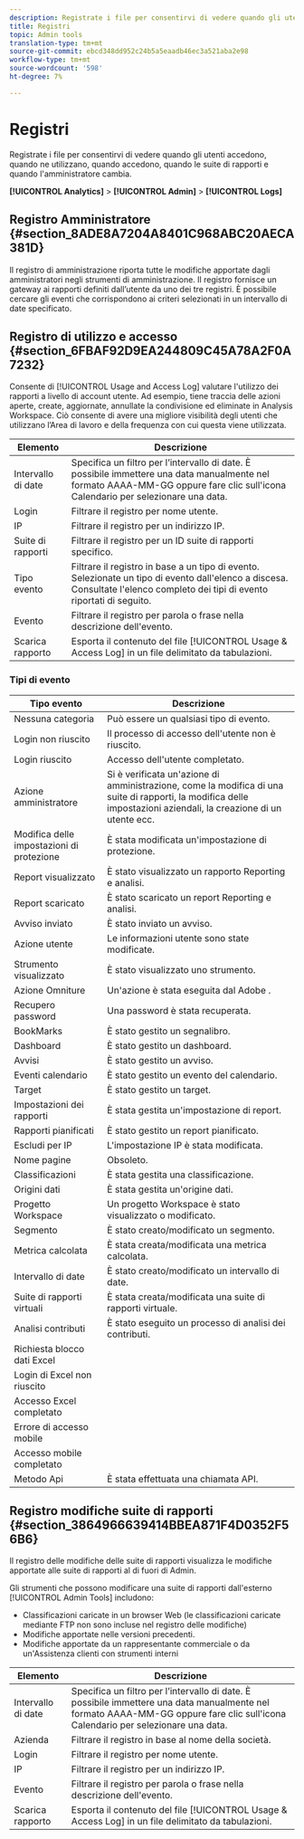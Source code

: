 ```yaml
---
description: Registrate i file per consentirvi di vedere quando gli utenti accedono, quando ne utilizzano, quando accedono, quando le suite di rapporti e quando l'amministratore cambia.
title: Registri
topic: Admin tools
translation-type: tm+mt
source-git-commit: ebcd348dd952c24b5a5eaadb46ec3a521aba2e98
workflow-type: tm+mt
source-wordcount: '598'
ht-degree: 7%

---
```



# Registri

Registrate i file per consentirvi di vedere quando gli utenti accedono, quando ne utilizzano, quando accedono, quando le suite di rapporti e quando l&#39;amministratore cambia.

**[!UICONTROL Analytics]** > **[!UICONTROL Admin]** > **[!UICONTROL Logs]**

## Registro Amministratore {#section_8ADE8A7204A8401C968ABC20AECA381D}

Il registro di amministrazione riporta tutte le modifiche apportate dagli amministratori negli strumenti di amministrazione. Il registro fornisce un gateway ai rapporti definiti dall’utente da uno dei tre registri. È possibile cercare gli eventi che corrispondono ai criteri selezionati in un intervallo di date specificato.

## Registro di utilizzo e accesso {#section_6FBAF92D9EA244809C45A78A2F0A7232}

Consente di [!UICONTROL Usage and Access Log] valutare l&#39;utilizzo dei rapporti a livello di account utente. Ad esempio, tiene traccia delle azioni aperte, create, aggiornate, annullate la condivisione ed eliminate in  Analysis Workspace. Ciò consente di avere una migliore visibilità degli utenti che utilizzano l’Area di lavoro e della frequenza con cui questa viene utilizzata.

| Elemento | Descrizione |
|---|---|
| Intervallo di date | Specifica un filtro per l’intervallo di date. È possibile immettere una data manualmente nel formato AAAA-MM-GG oppure fare clic sull&#39;icona Calendario per selezionare una data. |
| Login | Filtrare il registro per nome utente. |
| IP | Filtrare il registro per un indirizzo IP. |
| Suite di rapporti | Filtrare il registro per un ID suite di rapporti specifico. |
| Tipo evento | Filtrare il registro in base a un tipo di evento. Selezionate un tipo di evento dall&#39;elenco a discesa. Consultate l&#39;elenco completo dei tipi di evento riportati di seguito. |
| Evento | Filtrare il registro per parola o frase nella descrizione dell&#39;evento. |
| Scarica rapporto | Esporta il contenuto del file [!UICONTROL Usage & Access Log] in un file delimitato da tabulazioni. |

### Tipi di evento

| Tipo evento | Descrizione |
| --- | --- |
| Nessuna categoria | Può essere un qualsiasi tipo di evento. |
| Login non riuscito | Il processo di accesso dell&#39;utente non è riuscito. |
| Login riuscito | Accesso dell&#39;utente completato. |
| Azione amministratore | Si è verificata un&#39;azione di amministrazione, come la modifica di una suite di rapporti, la modifica delle impostazioni aziendali, la creazione di un utente ecc. |
| Modifica delle impostazioni di protezione | È stata modificata un&#39;impostazione di protezione. |
| Report visualizzato | È stato visualizzato un rapporto Reporting e analisi. |
| Report scaricato | È stato scaricato un report Reporting e analisi. |
| Avviso inviato | È stato inviato un avviso. |
| Azione utente | Le informazioni utente sono state modificate. |
| Strumento visualizzato | È stato visualizzato uno strumento. |
| Azione  Omniture | Un&#39;azione è stata eseguita dal Adobe . |
| Recupero password | Una password è stata recuperata. |
| BookMarks | È stato gestito un segnalibro. |
| Dashboard | È stato gestito un dashboard. |
| Avvisi | È stato gestito un avviso. |
| Eventi calendario | È stato gestito un evento del calendario. |
| Target | È stato gestito un target. |
| Impostazioni dei rapporti | È stata gestita un&#39;impostazione di report. |
| Rapporti pianificati | È stato gestito un report pianificato. |
| Escludi per IP | L&#39;impostazione IP è stata modificata. |
| Nome pagine | Obsoleto. |
| Classificazioni | È stata gestita una classificazione. |
| Origini dati | È stata gestita un&#39;origine dati. |
| Progetto Workspace | Un progetto Workspace è stato visualizzato o modificato. |
| Segmento | È stato creato/modificato un segmento. |
| Metrica calcolata | È stata creata/modificata una metrica calcolata. |
| Intervallo di date | È stato creato/modificato un intervallo di date. |
| Suite di rapporti virtuali | È stata creata/modificata una suite di rapporti virtuale. |
| Analisi contributi | È stato eseguito un processo di analisi dei contributi. |
| Richiesta blocco dati Excel |  |
| Login di Excel non riuscito |  |
| Accesso Excel completato |  |
| Errore di accesso mobile |  |
| Accesso mobile completato |  |
| Metodo Api | È stata effettuata una chiamata API. |


## Registro modifiche suite di rapporti {#section_3864966639414BBEA871F4D0352F56B6}

Il registro delle modifiche delle suite di rapporti visualizza le modifiche apportate alle suite di rapporti al di fuori di Admin.

Gli strumenti che possono modificare una suite di rapporti dall&#39;esterno [!UICONTROL Admin Tools] includono:

* Classificazioni caricate in un browser Web (le classificazioni caricate mediante FTP non sono incluse nel registro delle modifiche)
* Modifiche apportate nelle versioni precedenti.
* Modifiche apportate da un rappresentante commerciale o da un&#39;Assistenza clienti con strumenti interni

| Elemento | Descrizione |
|---|---|
| Intervallo di date | Specifica un filtro per l’intervallo di date. È possibile immettere una data manualmente nel formato AAAA-MM-GG oppure fare clic sull&#39;icona Calendario per selezionare una data. |
| Azienda | Filtrare il registro in base al nome della società. |
| Login | Filtrare il registro per nome utente. |
| IP | Filtrare il registro per un indirizzo IP. |
| Evento | Filtrare il registro per parola o frase nella descrizione dell&#39;evento. |
| Scarica rapporto | Esporta il contenuto del file [!UICONTROL Usage & Access Log] in un file delimitato da tabulazioni. |

